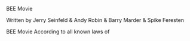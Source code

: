 BEE Movie

Written by Jerry Seinfeld & Andy Robin & Barry Marder & Spike Feresten


BEE Movie
According to all known laws of